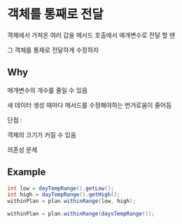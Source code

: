 # 객체를 통째로 전달

객체에서 가져온 여러 갑을 메서드 호출에서 매개변수로 전달 할 땐

그 객체를 통재로 전달하게 수정하자

## Why
매개변수의 개수를 줄일 수 있음

새 데이터 생성 때마다 메서드를 수정해야하는 번거로움이 줄어듬

단점 :

객체의 크기가 커질 수 있음

의존성 문제

## Example
```java
int low = dayTempRange().getLow();
int high = dayTempRange().getHigh();
withinPlan = plan.withinRange(low, high);
```

```java
withinPlan = plan.withinRange(daysTempRange());
```